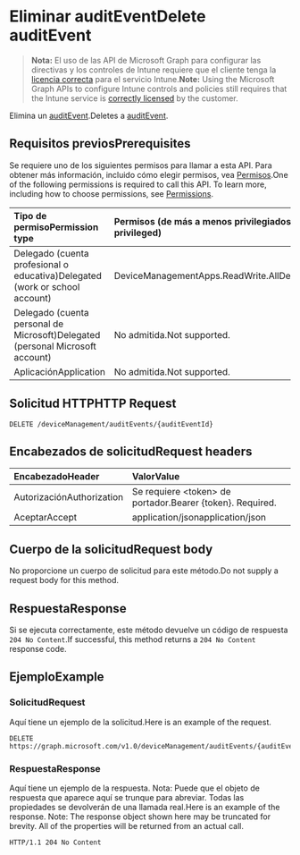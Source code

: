 # <a name="delete-auditevent"></a><span data-ttu-id="4aa31-101">Eliminar auditEvent</span><span class="sxs-lookup"><span data-stu-id="4aa31-101">Delete auditEvent</span></span>

> <span data-ttu-id="4aa31-102">**Nota:** El uso de las API de Microsoft Graph para configurar las directivas y los controles de Intune requiere que el cliente tenga la [licencia correcta](https://go.microsoft.com/fwlink/?linkid=839381) para el servicio Intune.</span><span class="sxs-lookup"><span data-stu-id="4aa31-102">**Note:** Using the Microsoft Graph APIs to configure Intune controls and policies still requires that the Intune service is [correctly licensed](https://go.microsoft.com/fwlink/?linkid=839381) by the customer.</span></span>

<span data-ttu-id="4aa31-103">Elimina un [auditEvent](../resources/intune_auditing_auditevent.md).</span><span class="sxs-lookup"><span data-stu-id="4aa31-103">Deletes a [auditEvent](../resources/intune_auditing_auditevent.md).</span></span>
## <a name="prerequisites"></a><span data-ttu-id="4aa31-104">Requisitos previos</span><span class="sxs-lookup"><span data-stu-id="4aa31-104">Prerequisites</span></span>
<span data-ttu-id="4aa31-p101">Se requiere uno de los siguientes permisos para llamar a esta API. Para obtener más información, incluido cómo elegir permisos, vea [Permisos](../../../concepts/permissions_reference.md).</span><span class="sxs-lookup"><span data-stu-id="4aa31-p101">One of the following permissions is required to call this API. To learn more, including how to choose permissions, see [Permissions](../../../concepts/permissions_reference.md).</span></span>

|<span data-ttu-id="4aa31-107">Tipo de permiso</span><span class="sxs-lookup"><span data-stu-id="4aa31-107">Permission type</span></span>|<span data-ttu-id="4aa31-108">Permisos (de más a menos privilegiados)</span><span class="sxs-lookup"><span data-stu-id="4aa31-108">Permissions (from least to most privileged)</span></span>|
|:---|:---|
|<span data-ttu-id="4aa31-109">Delegado (cuenta profesional o educativa)</span><span class="sxs-lookup"><span data-stu-id="4aa31-109">Delegated (work or school account)</span></span>|<span data-ttu-id="4aa31-110">DeviceManagementApps.ReadWrite.All</span><span class="sxs-lookup"><span data-stu-id="4aa31-110">DeviceManagementApps.ReadWrite.All</span></span>|
|<span data-ttu-id="4aa31-111">Delegado (cuenta personal de Microsoft)</span><span class="sxs-lookup"><span data-stu-id="4aa31-111">Delegated (personal Microsoft account)</span></span>|<span data-ttu-id="4aa31-112">No admitida.</span><span class="sxs-lookup"><span data-stu-id="4aa31-112">Not supported.</span></span>|
|<span data-ttu-id="4aa31-113">Aplicación</span><span class="sxs-lookup"><span data-stu-id="4aa31-113">Application</span></span>|<span data-ttu-id="4aa31-114">No admitida.</span><span class="sxs-lookup"><span data-stu-id="4aa31-114">Not supported.</span></span>|

## <a name="http-request"></a><span data-ttu-id="4aa31-115">Solicitud HTTP</span><span class="sxs-lookup"><span data-stu-id="4aa31-115">HTTP Request</span></span>
<!-- {
  "blockType": "ignored"
}
-->
``` http
DELETE /deviceManagement/auditEvents/{auditEventId}
```

## <a name="request-headers"></a><span data-ttu-id="4aa31-116">Encabezados de solicitud</span><span class="sxs-lookup"><span data-stu-id="4aa31-116">Request headers</span></span>
|<span data-ttu-id="4aa31-117">Encabezado</span><span class="sxs-lookup"><span data-stu-id="4aa31-117">Header</span></span>|<span data-ttu-id="4aa31-118">Valor</span><span class="sxs-lookup"><span data-stu-id="4aa31-118">Value</span></span>|
|:---|:---|
|<span data-ttu-id="4aa31-119">Autorización</span><span class="sxs-lookup"><span data-stu-id="4aa31-119">Authorization</span></span>|<span data-ttu-id="4aa31-120">Se requiere &lt;token&gt; de portador.</span><span class="sxs-lookup"><span data-stu-id="4aa31-120">Bearer {token}. Required.</span></span>|
|<span data-ttu-id="4aa31-121">Aceptar</span><span class="sxs-lookup"><span data-stu-id="4aa31-121">Accept</span></span>|<span data-ttu-id="4aa31-122">application/json</span><span class="sxs-lookup"><span data-stu-id="4aa31-122">application/json</span></span>|

## <a name="request-body"></a><span data-ttu-id="4aa31-123">Cuerpo de la solicitud</span><span class="sxs-lookup"><span data-stu-id="4aa31-123">Request body</span></span>
<span data-ttu-id="4aa31-124">No proporcione un cuerpo de solicitud para este método.</span><span class="sxs-lookup"><span data-stu-id="4aa31-124">Do not supply a request body for this method.</span></span>

## <a name="response"></a><span data-ttu-id="4aa31-125">Respuesta</span><span class="sxs-lookup"><span data-stu-id="4aa31-125">Response</span></span>
<span data-ttu-id="4aa31-126">Si se ejecuta correctamente, este método devuelve un código de respuesta `204 No Content`.</span><span class="sxs-lookup"><span data-stu-id="4aa31-126">If successful, this method returns a `204 No Content` response code.</span></span>

## <a name="example"></a><span data-ttu-id="4aa31-127">Ejemplo</span><span class="sxs-lookup"><span data-stu-id="4aa31-127">Example</span></span>
### <a name="request"></a><span data-ttu-id="4aa31-128">Solicitud</span><span class="sxs-lookup"><span data-stu-id="4aa31-128">Request</span></span>
<span data-ttu-id="4aa31-129">Aquí tiene un ejemplo de la solicitud.</span><span class="sxs-lookup"><span data-stu-id="4aa31-129">Here is an example of the request.</span></span>
``` http
DELETE https://graph.microsoft.com/v1.0/deviceManagement/auditEvents/{auditEventId}
```

### <a name="response"></a><span data-ttu-id="4aa31-130">Respuesta</span><span class="sxs-lookup"><span data-stu-id="4aa31-130">Response</span></span>
<span data-ttu-id="4aa31-p102">Aquí tiene un ejemplo de la respuesta. Nota: Puede que el objeto de respuesta que aparece aquí se trunque para abreviar. Todas las propiedades se devolverán de una llamada real.</span><span class="sxs-lookup"><span data-stu-id="4aa31-p102">Here is an example of the response. Note: The response object shown here may be truncated for brevity. All of the properties will be returned from an actual call.</span></span>
``` http
HTTP/1.1 204 No Content
```



